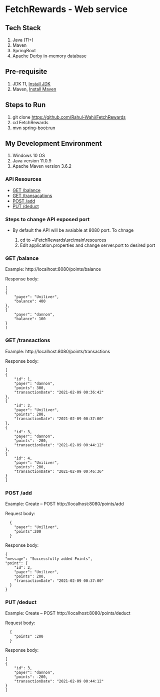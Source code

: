 # FetchRewards - Web service
## Tech Stack
1. Java (11+)
1. Maven
1. SpringBoot
1. Apache Derby in-memory database

## Pre-requisite
1. JDK 11, [Install JDK](https://docs.oracle.com/en/java/javase/11/install/overview-jdk-installation.html#GUID-8677A77F-231A-40F7-98B9-1FD0B48C346A)
1. Maven, [Install Maven](http://maven.apache.org/install.html)

## Steps to Run
1. git clone https://github.com/Rahul-Wahi/FetchRewards
1. cd FetchRewards
1. mvn spring-boot:run

## My Development Environment
1. Windows 10 OS 
1. Java version 11.0.9
1. Apache Maven version 3.6.2


### API Resources

  - [GET /balance](#get-balance)
  - [GET /transacations](#get-transactions)
  - [POST /add](#post-add)
  - [PUT /deduct](#put-deduct)

### Steps to change API exposed port 
  -  By default the API will be avaiable at 8080 port. To chnage
  
      1. cd to ~\FetchRewards\src\main\resources
      2. Edit application.properties and change server.port to desired port 
    

### GET /balance

Example: http://localhost:8080/points/balance

Response body:

    [
    {
        "payer": "Uniliver",
        "balance": 400
    },
    {
        "payer": "dannon",
        "balance": 100
    }
    ]

### GET /transactions

Example: http://localhost:8080/points/transactions

Response body:

    [
    {
        "id": 1,
        "payer": "dannon",
        "points": 300,
        "transactionDate": "2021-02-09 00:36:42"
    },
    {
        "id": 2,
        "payer": "Uniliver",
        "points": 200,
        "transactionDate": "2021-02-09 00:37:00"
    },
    {
        "id": 3,
        "payer": "dannon",
        "points": -200,
        "transactionDate": "2021-02-09 00:44:12"
    },
    {
        "id": 4,
        "payer": "Uniliver",
        "points": 200,
        "transactionDate": "2021-02-09 00:46:36"
    }
    ]



### POST /add

Example: Create – POST  http://localhost:8080/points/add

Request body:

      {
        "payer": "Uniliver",
        "points":200
      }
       

Response body:

    {
    "message": "Successfully added Points",
    "point": {
        "id": 2,
        "payer": "Uniliver",
        "points": 200,
        "transactionDate": "2021-02-09 00:37:00"
      }
    }


### PUT /deduct

Example: Create – POST  http://localhost:8080/points/deduct

Request body:

      {
        "points" :200
      }
       

Response body:

    [
    {
        "id": 3,
        "payer": "dannon",
        "points": -200,
        "transactionDate": "2021-02-09 00:44:12"
    }
    ]


